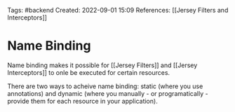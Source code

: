 Tags: #backend 
Created: 2022-09-01 15:09
References: [[Jersey Filters and Interceptors]]

# Name Binding
Name binding makes it possible for [[Jersey Filters]] and [[Jersey Interceptors]] to onle be executed for certain resources.

There are two ways to acheive name binding: static (where you use annotations) and dynamic (where you manually - or programatically - provide them for each resource in your application).